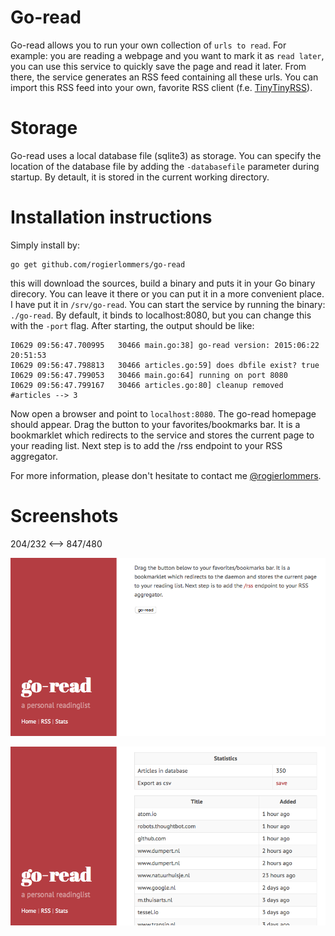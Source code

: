 Go-read
===========
Go-read allows you to run your own collection of `urls to read`. For example: you are reading a webpage and you want to mark it as `read later`, you can use this service to quickly save the page and read it later. From there, the service generates an RSS feed containing all these urls. You can import this RSS feed into your own, favorite RSS client (f.e. [TinyTinyRSS](https://tt-rss.org "TinyTinyRSS")).

Storage
============
Go-read uses a local database file (sqlite3) as storage. You can specify the location of the database file by adding the `-databasefile` parameter during startup. By detault, it is stored in the current working directory.

Installation instructions
=========================
Simply install by:

    go get github.com/rogierlommers/go-read

this will download the sources, build a binary and puts it in your Go binary direcory. You can leave it there or you can put it in a more convenient place. I have put it in `/srv/go-read`. You can start the service by running the binary: `./go-read`. By default, it binds to localhost:8080, but you can change this with the `-port` flag. After starting, the output should be like:

    I0629 09:56:47.700995   30466 main.go:38] go-read version: 2015:06:22 20:51:53
    I0629 09:56:47.798813   30466 articles.go:59] does dbfile exist? true
    I0629 09:56:47.799053   30466 main.go:64] running on port 8080
    I0629 09:56:47.799167   30466 articles.go:80] cleanup removed #articles --> 3

Now open a browser and point to `localhost:8080`. The go-read homepage should appear. Drag the button to your favorites/bookmarks bar. It is a bookmarklet which redirects to the service and stores the current page to your reading list. Next step is to add the /rss endpoint to your RSS aggregator.

For more information, please don't hesitate to contact me [@rogierlommers](https://twitter.com/rogierlommers).

Screenshots
=======
204/232 <--> 847/480

![home page](./static/images/gui-01.png)

![stats page](./static/images/gui-02.png)

